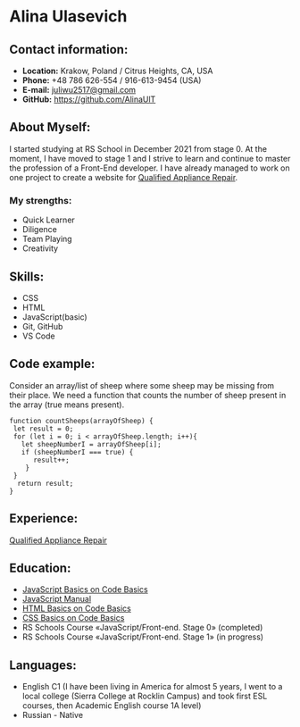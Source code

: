 # Alina Ulasevich

## Contact information:
* **Location:** Krakow, Poland / Citrus Heights, CA, USA
* **Phone:** +48 786 626-554 / 916-613-9454 (USA)
* **E-mail:** juliwu2517@gmail.com
* **GitHub:** https://github.com/AlinaUlT

## About Myself:
I started studying at RS School in December 2021 from stage 0. At the moment, I have moved to stage 1 and I strive to learn and continue to master the profession of a Front-End developer. I have already managed to work on one project to create a website for [Qualified Appliance Repair](https://www.qualifiedappliancerepair.net/).
### My strengths:
* Quick Learner
* Diligence
* Team Playing
* Сreativity

## Skills:
* CSS
* HTML
* JavaScript(basic)
* Git, GitHub
* VS Code

## Code example:
Consider an array/list of sheep where some sheep may be missing from their place. We need a function that counts the number of sheep present in the array (true means present).
```
function countSheeps(arrayOfSheep) {
 let result = 0;
 for (let i = 0; i < arrayOfSheep.length; i++){
   let sheepNumberI = arrayOfSheep[i];
   if (sheepNumberI === true) {
      result++;
    }
 } 
  return result;
} 
```
## Experience:
[Qualified Appliance Repair](https://www.qualifiedappliancerepair.net/)
## Education:
* [JavaScript Basics on Code Basics](https://ru.code-basics.com/languages/javascript)
* [JavaScript Manual](https://learn.javascript.ru/)
* [HTML Basics on Code Basics](https://ru.code-basics.com/languages/html)
* [CSS Basics on Code Basics](https://ru.code-basics.com/languages/css)
* RS Schools Course «JavaScript/Front-end. Stage 0» (completed)
* RS Schools Course «JavaScript/Front-end. Stage 1» (in progress)
## Languages:
* English C1 (I have been living in America for almost 5 years, I went to a local college (Sierra College at Rocklin Campus) and took first ESL courses, then Academic English course 1A level) 
* Russian - Native
